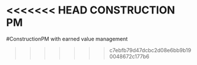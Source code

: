 <<<<<<< HEAD
CONSTRUCTION PM
=======
#ConstructionPM with earned value management
>>>>>>> c7ebfb79d47dcbc2d08e6bb9b190048672c177b6
